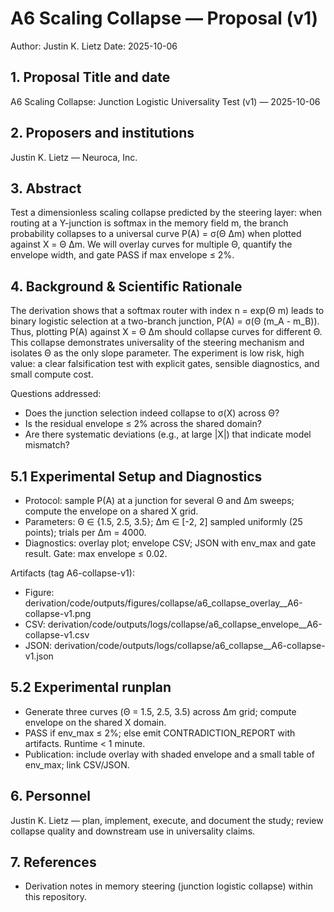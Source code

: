 # A6 Scaling Collapse — Proposal (v1)

Author: Justin K. Lietz
Date: 2025-10-06

## 1. Proposal Title and date

A6 Scaling Collapse: Junction Logistic Universality Test (v1) — 2025-10-06

## 2. Proposers and institutions

Justin K. Lietz — Neuroca, Inc.

## 3. Abstract

Test a dimensionless scaling collapse predicted by the steering layer: when routing at a Y-junction is softmax in the memory field m, the branch probability collapses to a universal curve P(A) = σ(Θ Δm) when plotted against X = Θ Δm. We will overlay curves for multiple Θ, quantify the envelope width, and gate PASS if max envelope ≤ 2%.

## 4. Background & Scientific Rationale

The derivation shows that a softmax router with index n = exp(Θ m) leads to binary logistic selection at a two-branch junction, P(A) = σ(Θ (m_A - m_B)). Thus, plotting P(A) against X = Θ Δm should collapse curves for different Θ. This collapse demonstrates universality of the steering mechanism and isolates Θ as the only slope parameter. The experiment is low risk, high value: a clear falsification test with explicit gates, sensible diagnostics, and small compute cost.

Questions addressed:

- Does the junction selection indeed collapse to σ(X) across Θ?
- Is the residual envelope ≤ 2% across the shared domain?
- Are there systematic deviations (e.g., at large |X|) that indicate model mismatch?

## 5.1 Experimental Setup and Diagnostics

- Protocol: sample P(A) at a junction for several Θ and Δm sweeps; compute the envelope on a shared X grid.
- Parameters: Θ ∈ {1.5, 2.5, 3.5}; Δm ∈ [-2, 2] sampled uniformly (25 points); trials per Δm = 4000.
- Diagnostics: overlay plot; envelope CSV; JSON with env_max and gate result. Gate: max envelope ≤ 0.02.

Artifacts (tag A6-collapse-v1):

- Figure: derivation/code/outputs/figures/collapse/a6_collapse_overlay__A6-collapse-v1.png
- CSV: derivation/code/outputs/logs/collapse/a6_collapse_envelope__A6-collapse-v1.csv
- JSON: derivation/code/outputs/logs/collapse/a6_collapse__A6-collapse-v1.json

## 5.2 Experimental runplan

- Generate three curves (Θ = 1.5, 2.5, 3.5) across Δm grid; compute envelope on the shared X domain.
- PASS if env_max ≤ 2%; else emit CONTRADICTION_REPORT with artifacts. Runtime < 1 minute.
- Publication: include overlay with shaded envelope and a small table of env_max; link CSV/JSON.

## 6. Personnel

Justin K. Lietz — plan, implement, execute, and document the study; review collapse quality and downstream use in universality claims.

## 7. References

- Derivation notes in memory steering (junction logistic collapse) within this repository.
